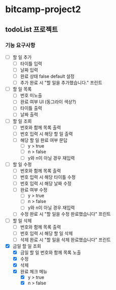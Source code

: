 # bitcamp-project2
## todoList 프로젝트

### 기능 요구사항
- [ ] 할 일 추가
  - [ ] 타이틀 입력
  - [ ] 날짜 입력
  - [ ] 완료 상태 false default 설정 
  - [ ] 추가 완료 시 "할 일을 추가했습니다." 프린트
- [ ] 할 일 목록
  - [ ] 번호 미노출 
  - [ ] 완료 여부 UI (동그라이 색상?)
  - [ ] 타이틀 출력
  - [ ] 날짜 출력
- [ ] 할 일 조회
  - [ ] 번호와 함께 목록 출력
  - [ ] 번호 입력 시 해당 할 일 출력
  - [ ] 해당 할 일 완료 여부 문답
    - [ ] y > true
    - [ ] n > false
    - [ ] y와 n이 아닐 경우 재입력
- [ ] 할 일 수정
  - [ ] 번호와 함께 목록 출력
  - [ ] 번호 입력 시 해당 타이틀 수정
  - [ ] 번호 입력 시 해당 날짜 수정
  - [ ] 완료 여부 수정
      - [ ] y > true
      - [ ] n > false
      - [ ] y와 n이 아닐 경우 재입력
  - [ ] 수정 완료 시 "할 일을 수정 완료했습니다" 프린트
- [ ] 할 일 삭제
  - [ ] 번호와 함께 목록 출력
  - [ ] 번호 입력 시 해당 할 일 삭제
  - [ ] 삭제 완료 시 "할 일을 삭제 완료했습니다" 프린트

- [x] 금일 할 일 조회
  - [x] 금일 할 일 번호와 함께 목록 노출
  - [x] 수정
  - [x] 삭제
  - [x] 완료 체크 메뉴
    - [x] y > true
    - [x] n > false